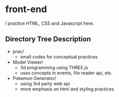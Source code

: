 # front-end
I practice HTML, CSS and Javascript here.
## Directory Tree Description
- prac/
   - small codes for conceptual practices
- Model Viewer/
   - 3d programming using THREE.js
   - uses concepts in events, file reader api, etc.
- Pokemon Generator/
   - using 3rd party web api
   - more emphasis on html and styling practices
